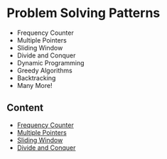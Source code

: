 # Problem Solving Patterns

* Frequency Counter
* Multiple Pointers
* Sliding Window
* Divide and Conquer
* Dynamic Programming
* Greedy Algorithms
* Backtracking
* Many More!

## Content

* [Frequency Counter](frequency-counter)
* [Multiple Pointers](multiple-pointers)
* [Sliding Window](sliding-window)
* [Divide and Conquer](divide-and-conquer)
